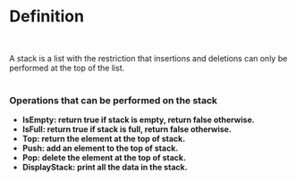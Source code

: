 # **Definition**
<br />

A stack is a list with the restriction that insertions and deletions can only be performed at the top of the list.
 </br>
 </br>

<h3>Operations that can be performed on the stack</h3>
    <ul>
      <li><strong>IsEmpty<strong>: return true if stack is empty, return false otherwise.</li>
      <li><strong>IsFull<strong>: return true if stack is full, return false otherwise.</li>
      <li><strong>Top<strong>: return the element at the top of stack.</li>
      <li><strong>Push<strong>: add an element to the top of stack.</li>
      <li><strong>Pop<strong>: delete the element at the top of stack.</li>
      <li><strong>DisplayStack<strong>: print all the data in the stack.</li>
      </ul>


